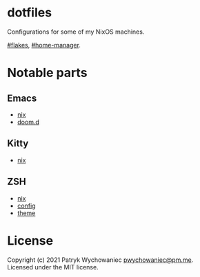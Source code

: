 # dotfiles

Configurations for some of my NixOS machines.

[#flakes](https://nixos.wiki/wiki/Flakes),
[#home-manager](https://github.com/nix-community/home-manager).

# Notable parts

## Emacs

- [nix](apps/emacs.nix)
- [doom.d](apps/emacs/doom.d)

## Kitty

- [nix](apps/kitty.nix)

## ZSH

- [nix](apps/zsh.nix)
- [config](apps/zsh/init.zsh)
- [theme](apps/zsh/custom/themes/custom.zsh-theme)

# License

Copyright (c) 2021 Patryk Wychowaniec <pwychowaniec@pm.me>.    
Licensed under the MIT license.
